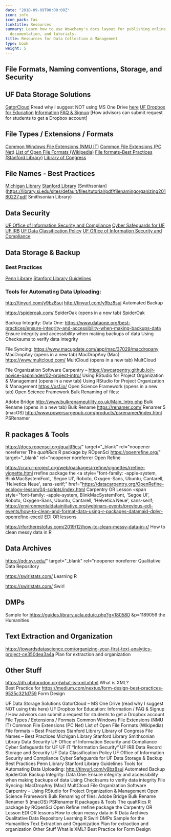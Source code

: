 ```yaml
---
date: "2018-09-09T00:00:00Z"
icon: info
icon_pack: fas
linktitle: Resources
summary: Learn how to use Wowchemy's docs layout for publishing online courses, software
  documentation, and tutorials.
title: Resources for Data Collection & Management
type: book
weight: 5
---
```

## File Formats, Naming conventions, Storage, and Security




## UF Data Storage Solutions

[GatorCloud](https://it.ufl.edu/services/gatorcloud-onedrive-uf) 
Rread why I suggest NOT using MS One Drive [here](http://brunalab.org/blog/2015/07/24/onedrive-notes/)
[UF Dropbox for Education](https://education.ufl.edu/educational-research/9729) [Information](https://cloud.it.ufl.edu/uf-dropbox/frequently-asked-questions/) 
[FAQ & Signup](https://cloud.it.ufl.edu/wp-content/uploads/2017/07/How-to-Obtain-Access-to-UF-Dropbox-for-Education.pdf)
[How advisors can submit request for students to get a Dropbox account]


## File Types / Extensions / Formats

[Common Windows File Extensions (NMU IT)](https://it.nmu.edu/docs/common-windows-file-extensions )
[Common File Extensions (PC Net)](https://pc.net/extensions/)
[List of Open File Formats (Wikipedia)](https://en.m.wikipedia.org/wiki/List_of_open_formats)
[File formats-Best Practices (Stanford Library)](https://library.stanford.edu/research/data-management-services/data-best-practices/best-practices-file-formats)
[Library of Congress](http://www.loc.gov/preservation/resources/rfs/data.html)  

## File Names - Best Practices 

[Michigan Library](https://guides.lib.umich.edu/datamanagement/files)
[Stanford Library](https://library.stanford.edu/research/data-management-services/data-best-practices/best-practices-file-naming) [Smithsonian](https://library.si.edu/sites/default/files/tutorial/pdf/filenamingorganizing20180227.pdf Smithsonian Library)


## Data Security

[UF Office of Information Security and Compliance](https://security.ufl.edu/wp-content/uploads/2012/12/data-security-handouts.pdf) 
[Cyber Safeguards for UF](https://security.ufl.edu/learn-information-security/protect-yourself/data/) 
[UF IRB](http://irb.ufl.edu/index/data/1981-2.html) 
[UF Data Classification Policy](https://it.ufl.edu/policies/information-security/data-classification-policy/) 
[UF Office of Information Security and Compliance](https://security.ufl.edu/wp-content/uploads/2012/12/data-security-handouts.pdf) 

## Data Storage  & Backup

### Best Practices

[Penn Library](https://guides.library.upenn.edu/datamgmt/storage)
[Stanford Library Guidelines](https://library.stanford.edu/research/data-management-services/storage-and-backup)
 
### Tools for Automating Data Uploading:  

http://tinyurl.com/y9bz8suj http://tinyurl.com/y9bz8suj 
Automated Backup

https://spideroak.com/ SpiderOak (opens in a new tab) SpiderOak 


Backup Integrity:
Data One:  https://www.dataone.org/best-practices/ensure-integrity-and-accessibility-when-making-backups-data Ensure integrity and accessibility when making backups of data 
Using Checksums to verify data integrity


File Syncing:
https://www.macupdate.com/app/mac/37029/macdropany MacDropAny (opens in a new tab) MacDropAny  (Mac)
https://www.multcloud.com/ MultCloud (opens in a new tab) MultCloud 

File Organization
Software Carpentry &#8211;  https://swcarpentry.github.io/r-novice-gapminder/02-project-intro/ Using RStudio for Project Organization  & Management (opens in a new tab) Using RStudio for Project Organization  & Management 
 https://osf.io/ Open Science Framework (opens in a new tab) Open Science Framework 
Bulk Renaming of files:

Adobe Bridge
 http://www.bulkrenameutility.co.uk/Main_Intro.php Bulk Rename (opens in a new tab) Bulk Rename 
 https://renamer.com/ Renamer 5  (macOS)
 http://www.powersurgepub.com/products/psrenamer/index.html PSRenamer 


## R packages  & Tools

https://docs.ropensci.org/qualtRics/" target="_blank" rel="noopener noreferrer The <em>qualtRics</em> R package  by ROpenSci
https://openrefine.org/" target="_blank" rel="noopener noreferrer Open Refine 

https://cran.r-project.org/web/packages/rrefine/vignettes/rrefine-vignette.html rrefine  package
the <a style="font-family: -apple-system, BlinkMacSystemFont, 'Segoe UI', Roboto, Oxygen-Sans, Ubuntu, Cantarell, 'Helvetica Neue', sans-serif;" href="https://datacarpentry.org/OpenRefine-ecology-lesson/04-scripts/index.html Carpentry OR Lesson <span style="font-family: -apple-system, BlinkMacSystemFont, 'Segoe UI', Roboto, Oxygen-Sans, Ubuntu, Cantarell, 'Helvetica Neue', sans-serif;  </span>
 https://environmentaldatainitiative.org/webinars-events/previous-edi-events/how-to-clean-and-format-data-using-r-packages-datamaid-dplyr-openrefine-excel/ EDI OR lessons 


https://rfortherestofus.com/2019/12/how-to-clean-messy-data-in-r/ How to clean messy data in R 


## Data Archives

https://qdr.syr.edu/" target="_blank" rel="noopener noreferrer Qualitative Data Repository 

https://swirlstats.com/ Learning R 

https://swirlstats.com/ Swirl 


## DMPs

Sample for  https://guides.library.ucla.edu/c.php?g=180580 &p=1189056 the Humanities 


## Text Extraction and Organization

 https://towardsdatascience.com/organizing-your-first-text-analytics-project-ce350dea3a4a Plan for extraction and organization 


## Other Stuff

 https://dh.obdurodon.org/what-is-xml.xhtml What is XML?  
Best Practice for  https://medium.com/nextux/form-design-best-practices-9525c321d759 Form Design 



UF Data Storage Solutions
GatorCloud – MS One Drive (read why I suggest NOT using this here)
UF Dropbox for Education: Information / FAQ & Signup / How advisors can submit a request for students to get a Dropbox account
File Types / Extensions / Formats
Common Windows File Extensions (NMU IT)
Common File Extensions (PC Net)
List of Open File Formats (Wikipedia)
File formats – Best Practices
Stanford Library
Library of Congress
File Names – Best Practices
Michigan Library
Stanford Library
Smithsonian Library
Data Security
UF Office of Information Security and Compliance Cyber Safeguards for UF
UF IT “Information Security“
UF IRB Data Record Storage and Security
UF Data Classification Policy
UF Office of Information Security and Compliance Cyber Safeguards for UF
Data Storage & Backup
Best Practices
Penn Library
Stanford Library Guidelines
Tools for Automating Data Uploading: http://tinyurl.com/y9bz8suj
Automated Backup
SpiderOak
Backup Integrity:
Data One: Ensure integrity and accessibility when making backups of data
Using Checksums to verify data integrity
File Syncing:
MacDropAny (Mac)
MultCloud
File Organization
Software Carpentry – Using RStudio for Project Organization & Management
Open Science Framework
Bulk Renaming of files:
Adobe Bridge
Bulk Rename
Renamer 5 (macOS)
PSRenamer
R packages & Tools
The qualtRics R package by ROpenSci
Open Refine
rrefine package
the Carpentry OR Lesson 
EDI OR lessons
How to clean messy data in R
Data Archives
Qualitative Data Repository
Learning R
Swirl
DMPs
Sample for the Humanities
Text Extraction and Organization
Plan for extraction and organization
Other Stuff
What is XML? 
Best Practice for Form Design
